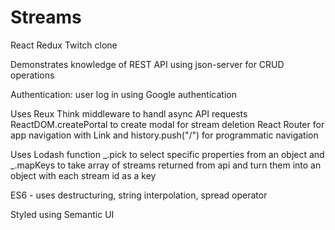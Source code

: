 # Streams

React Redux Twitch clone

Demonstrates knowledge of REST API using json-server for CRUD operations 

Authentication: user log in using Google authentication 

Uses Reux Think middleware to handl async API requests
ReactDOM.createPortal to create modal for stream deletion 
React Router for app navigation with Link and history.push("/") for programmatic navigation 

Uses Lodash function _.pick to select specific properties from an object and _.mapKeys to take array 
of streams returned from api and turn them into an object with each stream id as a key  

ES6 - uses destructuring, string interpolation, spread operator 

Styled using Semantic UI
